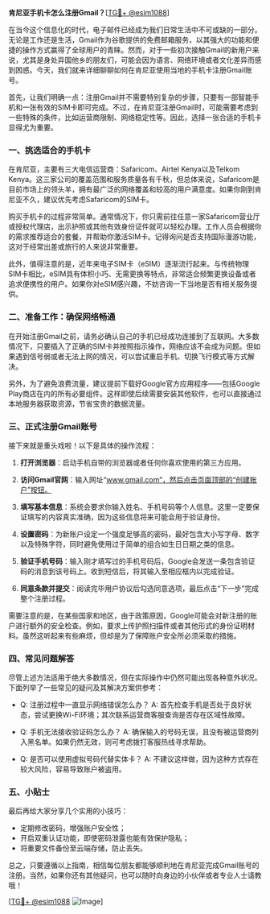 **肯尼亚手机卡怎么注册Gmail？**[[TG💪+ @esim1088](https://t.me/s/esim1088)]

在当今这个信息化的时代，电子邮件已经成为我们日常生活中不可或缺的一部分。无论是工作还是生活，Gmail作为谷歌提供的免费邮箱服务，以其强大的功能和便捷的操作方式赢得了全球用户的青睐。然而，对于一些初次接触Gmail的新用户来说，尤其是身处异国他乡的朋友们，可能会因为语言、网络环境或者文化差异而感到困惑。今天，我们就来详细聊聊如何在肯尼亚使用当地的手机卡注册Gmail账号。

首先，让我们明确一点：注册Gmail并不需要特别复杂的步骤，只要有一部智能手机和一张有效的SIM卡即可完成。不过，在肯尼亚注册Gmail时，可能需要考虑到一些特殊的条件，比如运营商限制、网络稳定性等。因此，选择一张合适的手机卡显得尤为重要。

### 一、挑选适合的手机卡

在肯尼亚，主要有三大电信运营商：Safaricom、Airtel Kenya以及Telkom Kenya。这三家公司的覆盖范围和服务质量各有千秋，但总体来说，Safaricom是目前市场上的领头羊，拥有最广泛的网络覆盖和较高的用户满意度。如果你刚到肯尼亚不久，建议优先考虑Safaricom的SIM卡。

购买手机卡的过程非常简单。通常情况下，你只需前往任意一家Safaricom营业厅或授权代理店，出示护照或其他有效身份证件就可以轻松办理。工作人员会根据你的需求推荐适合的套餐，并帮助你激活SIM卡。记得询问是否支持国际漫游功能，这对于经常出差或旅行的人来说非常重要。

此外，值得注意的是，近年来电子SIM卡（eSIM）逐渐流行起来。与传统物理SIM卡相比，eSIM具有体积小巧、无需更换等特点，非常适合频繁更换设备或者追求便携性的用户。如果你对eSIM感兴趣，不妨咨询一下当地是否有相关服务提供。

### 二、准备工作：确保网络畅通

在开始注册Gmail之前，请务必确认自己的手机已经成功连接到了互联网。大多数情况下，只要插入了正确的SIM卡并按照指示操作，网络应该不会成为问题。但如果遇到信号弱或者无法上网的情况，可以尝试重启手机、切换飞行模式等方式解决。

另外，为了避免浪费流量，建议提前下载好Google官方应用程序——包括Google Play商店在内的所有必要组件。这样即使后续需要安装其他软件，也可以直接通过本地服务器获取资源，节省宝贵的数据流量。

### 三、正式注册Gmail账号

接下来就是重头戏啦！以下是具体的操作流程：

1. **打开浏览器**：启动手机自带的浏览器或者任何你喜欢使用的第三方应用。
   
2. **访问Gmail官网**：输入网址“www.gmail.com”，然后点击页面顶部的“创建账户”按钮。

3. **填写基本信息**：系统会要求你输入姓名、手机号码等个人信息。这里一定要保证填写的内容真实准确，因为这些信息将来可能会用于验证身份。

4. **设置密码**：为新账户设定一个强度足够高的密码，最好包含大小写字母、数字以及特殊字符，同时避免使用过于简单的组合如生日日期之类的信息。

5. **验证手机号码**：输入刚才填写过的手机号码后，Google会发送一条包含验证码的消息到该号码上。收到短信后，将其输入至相应框内以完成验证。

6. **同意条款并提交**：阅读完毕用户协议后勾选同意选项，最后点击“下一步”完成整个注册过程。

需要注意的是，在某些国家和地区，由于政策原因，Google可能会对新注册的账户进行额外的安全检查。例如，要求上传护照扫描件或者其他形式的身份证明材料。虽然这听起来有些麻烦，但却是为了保障账户安全所必须采取的措施。

### 四、常见问题解答

尽管上述方法适用于绝大多数情况，但在实际操作中仍然可能出现各种意外状况。下面列举了一些常见的疑问及其解决方案供参考：

- Q: 注册过程中一直显示网络错误怎么办？
   A: 首先检查手机是否处于良好状态，尝试更换Wi-Fi环境；其次联系运营商客服查询是否存在区域性故障。

- Q: 手机无法接收验证码怎么办？
   A: 确保输入的号码无误，且没有被运营商列入黑名单。如果仍然无效，则可考虑拨打客服热线寻求帮助。

- Q: 是否可以使用虚拟号码代替实体卡？
   A: 不建议这样做，因为这种方式存在较大风险，容易导致账户被盗用。

### 五、小贴士

最后再给大家分享几个实用的小技巧：

- 定期修改密码，增强账户安全性；
- 开启双重认证功能，即使密码泄露也能有效保护隐私；
- 将重要文件备份至云端存储，防止丢失。

总之，只要遵循以上指南，相信每位朋友都能够顺利地在肯尼亚完成Gmail账号的注册。当然，如果你还有其他疑问，也可以随时向身边的小伙伴或者专业人士请教哦！

[[TG💪+ @esim1088](https://t.me/s/esim1088) ![Image](https://i.postimg.cc/4NQfJmqS/Snipaste-2025-05-13-00-14-12.png)]
